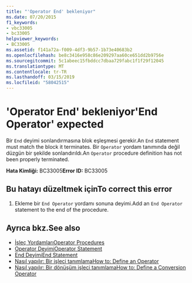 ```yaml
---
title: "'Operator End' bekleniyor"
ms.date: 07/20/2015
f1_keywords:
- vbc33005
- bc33005
helpviewer_keywords:
- BC33005
ms.assetid: f141a72a-f009-4df3-9b57-1b73e40683b2
ms.openlocfilehash: be8c3416e958c86e209297aa60ce651dd2b9756e
ms.sourcegitcommit: 5c1abeec15fbddcc7dbaa729fabc1f1f29f12045
ms.translationtype: MT
ms.contentlocale: tr-TR
ms.lasthandoff: 03/15/2019
ms.locfileid: "58042515"
---
```

# <a name="end-operator-expected"></a><span data-ttu-id="aede8-102">'Operator End' bekleniyor</span><span class="sxs-lookup"><span data-stu-id="aede8-102">'End Operator' expected</span></span>
<span data-ttu-id="aede8-103">Bir `End` deyimi sonlandırmasına blok eşleşmesi gerekir.</span><span class="sxs-lookup"><span data-stu-id="aede8-103">An `End` statement must match the block it terminates.</span></span> <span data-ttu-id="aede8-104">Bir `Operator` yordam tanımında değil düzgün bir şekilde sonlandırıldı.</span><span class="sxs-lookup"><span data-stu-id="aede8-104">An `Operator` procedure definition has not been properly terminated.</span></span>  
  
 <span data-ttu-id="aede8-105">**Hata Kimliği:** BC33005</span><span class="sxs-lookup"><span data-stu-id="aede8-105">**Error ID:** BC33005</span></span>  
  
## <a name="to-correct-this-error"></a><span data-ttu-id="aede8-106">Bu hatayı düzeltmek için</span><span class="sxs-lookup"><span data-stu-id="aede8-106">To correct this error</span></span>  
  
1.  <span data-ttu-id="aede8-107">Ekleme bir `End Operator` yordamı sonuna deyimi.</span><span class="sxs-lookup"><span data-stu-id="aede8-107">Add an `End Operator` statement to the end of the procedure.</span></span>  
  
## <a name="see-also"></a><span data-ttu-id="aede8-108">Ayrıca bkz.</span><span class="sxs-lookup"><span data-stu-id="aede8-108">See also</span></span>

- [<span data-ttu-id="aede8-109">İşleç Yordamları</span><span class="sxs-lookup"><span data-stu-id="aede8-109">Operator Procedures</span></span>](../../visual-basic/programming-guide/language-features/procedures/operator-procedures.md)
- [<span data-ttu-id="aede8-110">Operator Deyimi</span><span class="sxs-lookup"><span data-stu-id="aede8-110">Operator Statement</span></span>](../../visual-basic/language-reference/statements/operator-statement.md)
- [<span data-ttu-id="aede8-111">End Deyimi</span><span class="sxs-lookup"><span data-stu-id="aede8-111">End Statement</span></span>](../../visual-basic/language-reference/statements/end-statement.md)
- [<span data-ttu-id="aede8-112">Nasıl yapılır: Bir işleci tanımlama</span><span class="sxs-lookup"><span data-stu-id="aede8-112">How to: Define an Operator</span></span>](../../visual-basic/programming-guide/language-features/procedures/how-to-define-an-operator.md)
- [<span data-ttu-id="aede8-113">Nasıl yapılır: Bir dönüşüm işleci tanımlama</span><span class="sxs-lookup"><span data-stu-id="aede8-113">How to: Define a Conversion Operator</span></span>](../../visual-basic/programming-guide/language-features/procedures/how-to-define-a-conversion-operator.md)
